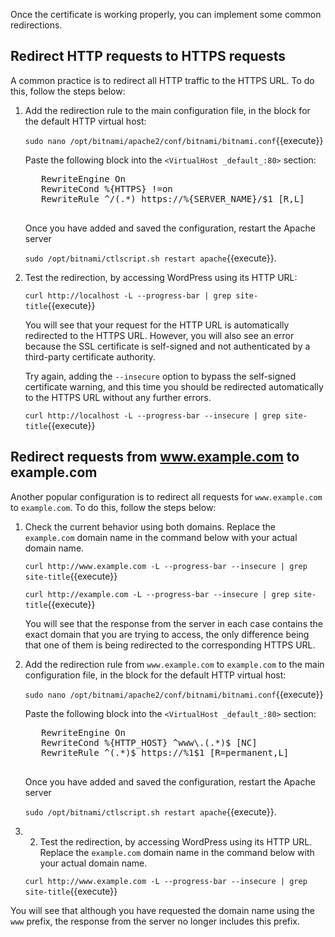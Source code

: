 Once the certificate is working properly, you can implement some common redirections.

## Redirect HTTP requests to HTTPS requests

A common practice is to redirect all HTTP traffic to the HTTPS URL. To do this, follow the steps below:

1. Add the redirection rule to the main configuration file, in the block for the default HTTP virtual host:

    `sudo nano /opt/bitnami/apache2/conf/bitnami/bitnami.conf`{{execute}}
    
    Paste the following block into the `<VirtualHost _default_:80>` section:
    
    <pre class="file" data-target="clipboard">
      RewriteEngine On
      RewriteCond %{HTTPS} !=on
      RewriteRule ^/(.*) https://%{SERVER_NAME}/$1 [R,L]
    </pre>

    Once you have added and saved the configuration, restart the Apache server 
    
    `sudo /opt/bitnami/ctlscript.sh restart apache`{{execute}}.
    
2. Test the redirection, by accessing WordPress using its HTTP URL:

    `curl http://localhost -L --progress-bar | grep site-title`{{execute}}
    
    You will see that your request for the HTTP URL is automatically redirected to the HTTPS URL. However, you will also see an error because the SSL certificate is self-signed and not authenticated by a third-party certificate authority. 
    
    Try again, adding the `--insecure` option to bypass the self-signed certificate warning, and this time you should be redirected automatically to the HTTPS URL without any further errors.
    
    `curl http://localhost -L --progress-bar --insecure | grep site-title`{{execute}}

## Redirect requests from www.example.com to example.com

Another popular configuration is to redirect all requests for `www.example.com` to `example.com`. To do this, follow the steps below:
 
1. Check the current behavior using both domains. Replace the `example.com` domain name in the command below with your actual domain name.
    
    `curl http://www.example.com -L --progress-bar --insecure | grep site-title`{{execute}}

    `curl http://example.com -L --progress-bar --insecure | grep site-title`{{execute}}
    
    You will see that the response from the server in each case contains the exact domain that you are trying to access, the only difference being that one of them is being redirected to the corresponding HTTPS URL.
    
2. Add the redirection rule from `www.example.com` to `example.com` to the main configuration file, in the block for the default HTTP virtual host:

    `sudo nano /opt/bitnami/apache2/conf/bitnami/bitnami.conf`{{execute}}

    Paste the following block into the `<VirtualHost _default_:80>` section:

    <pre class="file" data-target="clipboard">
      RewriteEngine On
      RewriteCond %{HTTP_HOST} ^www\.(.*)$ [NC]
      RewriteRule ^(.*)$ https://%1$1 [R=permanent,L]
    </pre>
    
    Once you have added and saved the configuration, restart the Apache server 
    
    `sudo /opt/bitnami/ctlscript.sh restart apache`{{execute}}.
    
3. 2. Test the redirection, by accessing WordPress using its HTTP URL. Replace the `example.com` domain name in the command below with your actual domain name.

    `curl http://www.example.com -L --progress-bar --insecure | grep site-title`{{execute}}
    
  You will see that although you have requested the domain name using the `www` prefix, the response from the server no longer includes this prefix.
